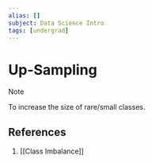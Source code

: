 ```yaml
---
alias: []
subject: Data Science Intro
tags: [undergrad]
---
```

# Up-Sampling

> [!note]
> To increase the size of rare/small classes.

## References
1. [[Class Imbalance]]